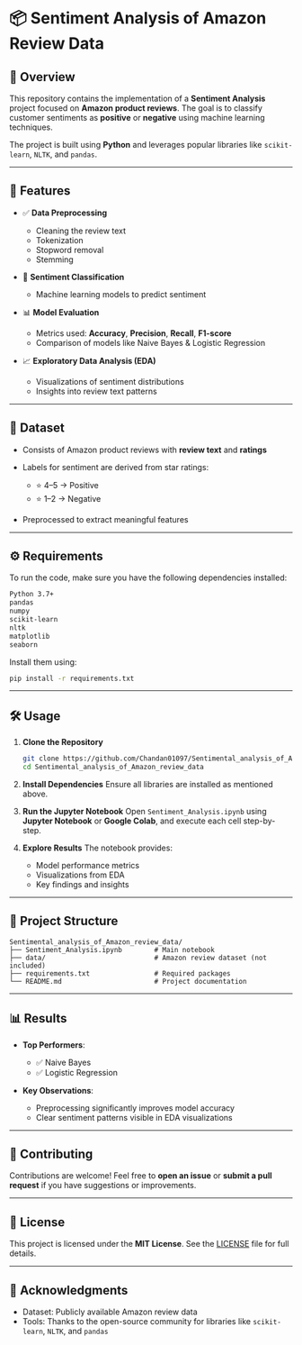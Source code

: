 
# 📦 Sentiment Analysis of Amazon Review Data

## 📝 Overview

This repository contains the implementation of a **Sentiment Analysis** project focused on **Amazon product reviews**. The goal is to classify customer sentiments as **positive** or **negative** using machine learning techniques.

The project is built using **Python** and leverages popular libraries like `scikit-learn`, `NLTK`, and `pandas`.

---

## 🚀 Features

* ✅ **Data Preprocessing**

  * Cleaning the review text
  * Tokenization
  * Stopword removal
  * Stemming

* 🤖 **Sentiment Classification**

  * Machine learning models to predict sentiment

* 📊 **Model Evaluation**

  * Metrics used: **Accuracy**, **Precision**, **Recall**, **F1-score**
  * Comparison of models like Naive Bayes & Logistic Regression

* 📈 **Exploratory Data Analysis (EDA)**

  * Visualizations of sentiment distributions
  * Insights into review text patterns

---

## 📂 Dataset

* Consists of Amazon product reviews with **review text** and **ratings**
* Labels for sentiment are derived from star ratings:

  * ⭐ 4–5 → Positive
  * ⭐ 1–2 → Negative
* Preprocessed to extract meaningful features

---

## ⚙️ Requirements

To run the code, make sure you have the following dependencies installed:

```bash
Python 3.7+
pandas
numpy
scikit-learn
nltk
matplotlib
seaborn
```

Install them using:

```bash
pip install -r requirements.txt
```

---

## 🛠️ Usage

1. **Clone the Repository**

   ```bash
   git clone https://github.com/Chandan01097/Sentimental_analysis_of_Amazon_review_data.git
   cd Sentimental_analysis_of_Amazon_review_data
   ```

2. **Install Dependencies**
   Ensure all libraries are installed as mentioned above.

3. **Run the Jupyter Notebook**
   Open `Sentiment_Analysis.ipynb` using **Jupyter Notebook** or **Google Colab**, and execute each cell step-by-step.

4. **Explore Results**
   The notebook provides:

   * Model performance metrics
   * Visualizations from EDA
   * Key findings and insights

---

## 📁 Project Structure

```
Sentimental_analysis_of_Amazon_review_data/
├── Sentiment_Analysis.ipynb        # Main notebook
├── data/                           # Amazon review dataset (not included)
├── requirements.txt                # Required packages
└── README.md                       # Project documentation
```

---

## 📊 Results

* **Top Performers**:

  * ✅ Naive Bayes
  * ✅ Logistic Regression

* **Key Observations**:

  * Preprocessing significantly improves model accuracy
  * Clear sentiment patterns visible in EDA visualizations

---

## 🤝 Contributing

Contributions are welcome!
Feel free to **open an issue** or **submit a pull request** if you have suggestions or improvements.

---

## 📄 License

This project is licensed under the **MIT License**.
See the [LICENSE](LICENSE) file for full details.

---

## 🙏 Acknowledgments

* Dataset: Publicly available Amazon review data
* Tools: Thanks to the open-source community for libraries like `scikit-learn`, `NLTK`, and `pandas`
